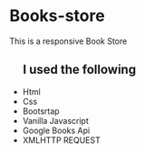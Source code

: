 # Books-store
This  is a responsive Book Store

<ul>
  <h2>I used the following</h2>
  <li>Html</li>
  <li>Css</li>
  <li>Bootsrtap</li>
  <li>Vanilla Javascript</li>
  <li>Google Books Api</li>
  <li>XMLHTTP REQUEST</li>
</ul>

